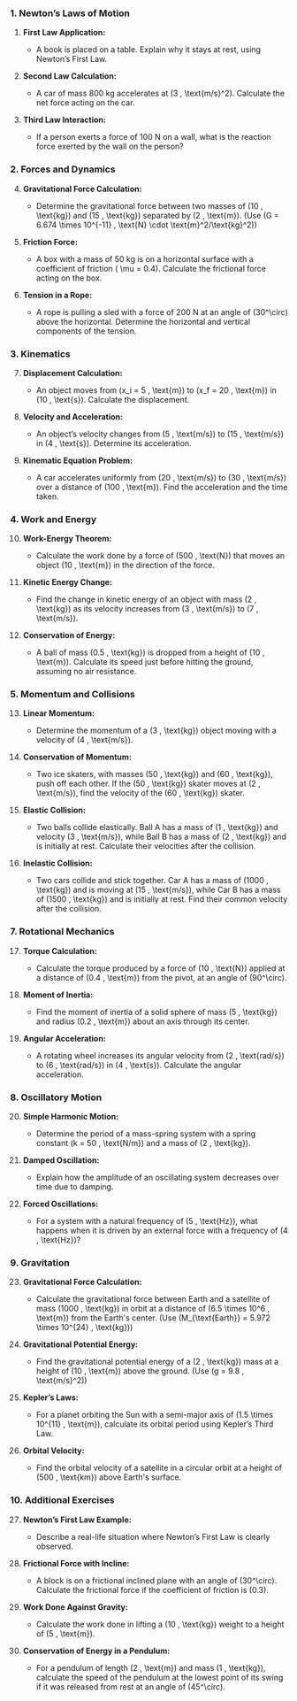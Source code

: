 ### 1. Newton’s Laws of Motion

1. **First Law Application:**
   - A book is placed on a table. Explain why it stays at rest, using Newton’s First Law.

2. **Second Law Calculation:**
   - A car of mass 800 kg accelerates at \(3 \, \text{m/s}^2\). Calculate the net force acting on the car.

3. **Third Law Interaction:**
   - If a person exerts a force of 100 N on a wall, what is the reaction force exerted by the wall on the person?

### 2. Forces and Dynamics

4. **Gravitational Force Calculation:**
   - Determine the gravitational force between two masses of \(10 \, \text{kg}\) and \(15 \, \text{kg}\) separated by \(2 \, \text{m}\). (Use \(G = 6.674 \times 10^{-11} \, \text{N} \cdot \text{m}^2/\text{kg}^2\))

5. **Friction Force:**
   - A box with a mass of 50 kg is on a horizontal surface with a coefficient of friction \( \mu = 0.4\). Calculate the frictional force acting on the box.

6. **Tension in a Rope:**
   - A rope is pulling a sled with a force of 200 N at an angle of \(30^\circ\) above the horizontal. Determine the horizontal and vertical components of the tension.

### 3. Kinematics

7. **Displacement Calculation:**
   - An object moves from \(x_i = 5 \, \text{m}\) to \(x_f = 20 \, \text{m}\) in \(10 \, \text{s}\). Calculate the displacement.

8. **Velocity and Acceleration:**
   - An object’s velocity changes from \(5 \, \text{m/s}\) to \(15 \, \text{m/s}\) in \(4 \, \text{s}\). Determine its acceleration.

9. **Kinematic Equation Problem:**
   - A car accelerates uniformly from \(20 \, \text{m/s}\) to \(30 \, \text{m/s}\) over a distance of \(100 \, \text{m}\). Find the acceleration and the time taken.

### 4. Work and Energy

10. **Work-Energy Theorem:**
    - Calculate the work done by a force of \(500 \, \text{N}\) that moves an object \(10 \, \text{m}\) in the direction of the force.

11. **Kinetic Energy Change:**
    - Find the change in kinetic energy of an object with mass \(2 \, \text{kg}\) as its velocity increases from \(3 \, \text{m/s}\) to \(7 \, \text{m/s}\).

12. **Conservation of Energy:**
    - A ball of mass \(0.5 \, \text{kg}\) is dropped from a height of \(10 \, \text{m}\). Calculate its speed just before hitting the ground, assuming no air resistance.

### 5. Momentum and Collisions

13. **Linear Momentum:**
    - Determine the momentum of a \(3 \, \text{kg}\) object moving with a velocity of \(4 \, \text{m/s}\).

14. **Conservation of Momentum:**
    - Two ice skaters, with masses \(50 \, \text{kg}\) and \(60 \, \text{kg}\), push off each other. If the \(50 \, \text{kg}\) skater moves at \(2 \, \text{m/s}\), find the velocity of the \(60 \, \text{kg}\) skater.

15. **Elastic Collision:**
    - Two balls collide elastically. Ball A has a mass of \(1 \, \text{kg}\) and velocity \(3 \, \text{m/s}\), while Ball B has a mass of \(2 \, \text{kg}\) and is initially at rest. Calculate their velocities after the collision.

16. **Inelastic Collision:**
    - Two cars collide and stick together. Car A has a mass of \(1000 \, \text{kg}\) and is moving at \(15 \, \text{m/s}\), while Car B has a mass of \(1500 \, \text{kg}\) and is initially at rest. Find their common velocity after the collision.

### 7. Rotational Mechanics

17. **Torque Calculation:**
    - Calculate the torque produced by a force of \(10 \, \text{N}\) applied at a distance of \(0.4 \, \text{m}\) from the pivot, at an angle of \(90^\circ\).

18. **Moment of Inertia:**
    - Find the moment of inertia of a solid sphere of mass \(5 \, \text{kg}\) and radius \(0.2 \, \text{m}\) about an axis through its center.

19. **Angular Acceleration:**
    - A rotating wheel increases its angular velocity from \(2 \, \text{rad/s}\) to \(6 \, \text{rad/s}\) in \(4 \, \text{s}\). Calculate the angular acceleration.

### 8. Oscillatory Motion

20. **Simple Harmonic Motion:**
    - Determine the period of a mass-spring system with a spring constant \(k = 50 \, \text{N/m}\) and a mass of \(2 \, \text{kg}\).

21. **Damped Oscillation:**
    - Explain how the amplitude of an oscillating system decreases over time due to damping.

22. **Forced Oscillations:**
    - For a system with a natural frequency of \(5 \, \text{Hz}\), what happens when it is driven by an external force with a frequency of \(4 \, \text{Hz}\)?

### 9. Gravitation

23. **Gravitational Force Calculation:**
    - Calculate the gravitational force between Earth and a satellite of mass \(1000 \, \text{kg}\) in orbit at a distance of \(6.5 \times 10^6 \, \text{m}\) from the Earth's center. (Use \(M_{\text{Earth}} = 5.972 \times 10^{24} \, \text{kg}\))

24. **Gravitational Potential Energy:**
    - Find the gravitational potential energy of a \(2 \, \text{kg}\) mass at a height of \(10 \, \text{m}\) above the ground. (Use \(g = 9.8 \, \text{m/s}^2\))

25. **Kepler’s Laws:**
    - For a planet orbiting the Sun with a semi-major axis of \(1.5 \times 10^{11} \, \text{m}\), calculate its orbital period using Kepler’s Third Law.

26. **Orbital Velocity:**
    - Find the orbital velocity of a satellite in a circular orbit at a height of \(500 \, \text{km}\) above Earth's surface.

### 10. Additional Exercises

27. **Newton’s First Law Example:**
    - Describe a real-life situation where Newton’s First Law is clearly observed.

28. **Frictional Force with Incline:**
    - A block is on a frictional inclined plane with an angle of \(30^\circ\). Calculate the frictional force if the coefficient of friction is \(0.3\).

29. **Work Done Against Gravity:**
    - Calculate the work done in lifting a \(10 \, \text{kg}\) weight to a height of \(5 \, \text{m}\).

30. **Conservation of Energy in a Pendulum:**
    - For a pendulum of length \(2 \, \text{m}\) and mass \(1 \, \text{kg}\), calculate the speed of the pendulum at the lowest point of its swing if it was released from rest at an angle of \(45^\circ\).
